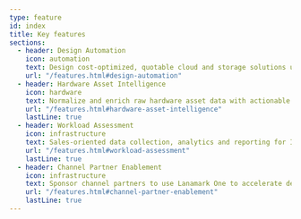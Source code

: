 ```yaml
---
type: feature
id: index
title: Key features
sections:
  - header: Design Automation
    icon: automation
    text: Design cost-optimized, quotable cloud and storage solutions using real workload assessment data.
    url: "/features.html#design-automation"
  - header: Hardware Asset Intelligence
    icon: hardware
    text: Normalize and enrich raw hardware asset data with actionable business metrics to&nbsp;demonstrate the&nbsp;value of a technology refresh.
    url: "/features.html#hardware-asset-intelligence"
    lastLine: true
  - header: Workload Assessment
    icon: infrastructure
    text: Sales-oriented data collection, analytics and reporting for IT infrastructure.
    url: "/features.html#workload-assessment"
    lastLine: true
  - header: Channel Partner Enablement
    icon: infrastructure
    text: Sponsor channel partners to use Lanamark One to accelerate design and delivery of your solutions and services.
    url: "/features.html#channel-partner-enablement"
    lastLine: true
---
```

